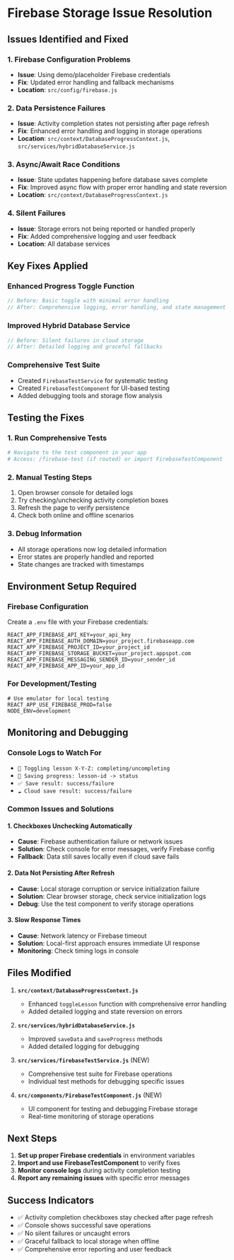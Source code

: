 # Firebase Storage Issue Resolution

## Issues Identified and Fixed

### 1. **Firebase Configuration Problems**
- **Issue**: Using demo/placeholder Firebase credentials
- **Fix**: Updated error handling and fallback mechanisms
- **Location**: `src/config/firebase.js`

### 2. **Data Persistence Failures**
- **Issue**: Activity completion states not persisting after page refresh
- **Fix**: Enhanced error handling and logging in storage operations
- **Location**: `src/context/DatabaseProgressContext.js`, `src/services/hybridDatabaseService.js`

### 3. **Async/Await Race Conditions**
- **Issue**: State updates happening before database saves complete
- **Fix**: Improved async flow with proper error handling and state reversion
- **Location**: `src/context/DatabaseProgressContext.js`

### 4. **Silent Failures**
- **Issue**: Storage errors not being reported or handled properly
- **Fix**: Added comprehensive logging and user feedback
- **Location**: All database services

## Key Fixes Applied

### Enhanced Progress Toggle Function
```javascript
// Before: Basic toggle with minimal error handling
// After: Comprehensive logging, error handling, and state management
```

### Improved Hybrid Database Service
```javascript
// Before: Silent failures in cloud storage
// After: Detailed logging and graceful fallbacks
```

### Comprehensive Test Suite
- Created `FirebaseTestService` for systematic testing
- Created `FirebaseTestComponent` for UI-based testing
- Added debugging tools and storage flow analysis

## Testing the Fixes

### 1. **Run Comprehensive Tests**
```bash
# Navigate to the test component in your app
# Access: /firebase-test (if routed) or import FirebaseTestComponent
```

### 2. **Manual Testing Steps**
1. Open browser console for detailed logs
2. Try checking/unchecking activity completion boxes
3. Refresh the page to verify persistence
4. Check both online and offline scenarios

### 3. **Debug Information**
- All storage operations now log detailed information
- Error states are properly handled and reported
- State changes are tracked with timestamps

## Environment Setup Required

### Firebase Configuration
Create a `.env` file with your Firebase credentials:
```env
REACT_APP_FIREBASE_API_KEY=your_api_key
REACT_APP_FIREBASE_AUTH_DOMAIN=your_project.firebaseapp.com
REACT_APP_FIREBASE_PROJECT_ID=your_project_id
REACT_APP_FIREBASE_STORAGE_BUCKET=your_project.appspot.com
REACT_APP_FIREBASE_MESSAGING_SENDER_ID=your_sender_id
REACT_APP_FIREBASE_APP_ID=your_app_id
```

### For Development/Testing
```env
# Use emulator for local testing
REACT_APP_USE_FIREBASE_PROD=false
NODE_ENV=development
```

## Monitoring and Debugging

### Console Logs to Watch For
- `🔄 Toggling lesson X-Y-Z: completing/uncompleting`
- `💾 Saving progress: lesson-id -> status`
- `✅ Save result: success/failure`
- `☁️ Cloud save result: success/failure`

### Common Issues and Solutions

#### 1. **Checkboxes Unchecking Automatically**
- **Cause**: Firebase authentication failure or network issues
- **Solution**: Check console for error messages, verify Firebase config
- **Fallback**: Data still saves locally even if cloud save fails

#### 2. **Data Not Persisting After Refresh**
- **Cause**: Local storage corruption or service initialization failure
- **Solution**: Clear browser storage, check service initialization logs
- **Debug**: Use the test component to verify storage operations

#### 3. **Slow Response Times**
- **Cause**: Network latency or Firebase timeout
- **Solution**: Local-first approach ensures immediate UI response
- **Monitoring**: Check timing logs in console

## Files Modified

1. **`src/context/DatabaseProgressContext.js`**
   - Enhanced `toggleLesson` function with comprehensive error handling
   - Added detailed logging and state reversion on errors

2. **`src/services/hybridDatabaseService.js`**
   - Improved `saveData` and `saveProgress` methods
   - Added detailed logging for debugging

3. **`src/services/firebaseTestService.js`** (NEW)
   - Comprehensive test suite for Firebase operations
   - Individual test methods for debugging specific issues

4. **`src/components/FirebaseTestComponent.js`** (NEW)
   - UI component for testing and debugging Firebase storage
   - Real-time monitoring of storage operations

## Next Steps

1. **Set up proper Firebase credentials** in environment variables
2. **Import and use FirebaseTestComponent** to verify fixes
3. **Monitor console logs** during activity completion testing
4. **Report any remaining issues** with specific error messages

## Success Indicators

- ✅ Activity completion checkboxes stay checked after page refresh
- ✅ Console shows successful save operations
- ✅ No silent failures or uncaught errors
- ✅ Graceful fallback to local storage when offline
- ✅ Comprehensive error reporting and user feedback
